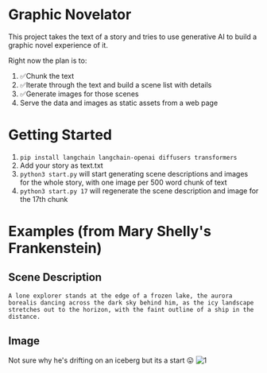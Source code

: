 # Graphic Novelator

This project takes the text of a story and tries to use generative AI to build a graphic novel
experience of it.

Right now the plan is to:
1. ✅Chunk the text
2. ✅Iterate through the text and build a scene list with details
3. ✅Generate images for those scenes
4. Serve the data and images as static assets from a web page

# Getting Started

1. `pip install langchain langchain-openai diffusers transformers`
2. Add your story as text.txt
3. `python3 start.py` will start generating scene descriptions and images for the whole story, with one image per 500 word chunk of text
4. `python3 start.py 17` will regenerate the scene description and image for the 17th chunk

# Examples (from Mary Shelly's Frankenstein)

## Scene Description
`A lone explorer stands at the edge of a frozen lake, the aurora borealis dancing across the dark sky behind him, as the icy landscape stretches out to the horizon, with the faint outline of a ship in the distance.`

## Image
Not sure why he's drifting on an iceberg but its a start :stuck_out_tongue: 
![1](https://github.com/SpaceFozzy/graphic-novelator/assets/10606414/44b10ee9-2382-4188-8897-572d27547d9f)
